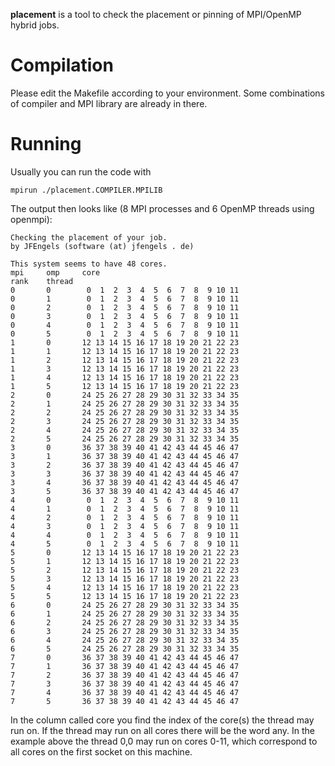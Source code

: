 **placement** is a tool to check the placement or pinning of MPI/OpenMP hybrid
jobs. 

Compilation
===========

Please edit the Makefile according to your environment. Some combinations of 
compiler and MPI library are already in there.

Running
=======

Usually you can run the code with
```
mpirun ./placement.COMPILER.MPILIB
```

The output then looks like (8 MPI processes and 6 OpenMP threads using openmpi):
```
Checking the placement of your job.
by JFEngels (software (at) jfengels . de)

This system seems to have 48 cores.
mpi     omp     core
rank    thread
0       0        0  1  2  3  4  5  6  7  8  9 10 11 
0       1        0  1  2  3  4  5  6  7  8  9 10 11 
0       2        0  1  2  3  4  5  6  7  8  9 10 11 
0       3        0  1  2  3  4  5  6  7  8  9 10 11 
0       4        0  1  2  3  4  5  6  7  8  9 10 11 
0       5        0  1  2  3  4  5  6  7  8  9 10 11 
1       0       12 13 14 15 16 17 18 19 20 21 22 23 
1       1       12 13 14 15 16 17 18 19 20 21 22 23 
1       2       12 13 14 15 16 17 18 19 20 21 22 23 
1       3       12 13 14 15 16 17 18 19 20 21 22 23 
1       4       12 13 14 15 16 17 18 19 20 21 22 23 
1       5       12 13 14 15 16 17 18 19 20 21 22 23 
2       0       24 25 26 27 28 29 30 31 32 33 34 35 
2       1       24 25 26 27 28 29 30 31 32 33 34 35 
2       2       24 25 26 27 28 29 30 31 32 33 34 35 
2       3       24 25 26 27 28 29 30 31 32 33 34 35 
2       4       24 25 26 27 28 29 30 31 32 33 34 35 
2       5       24 25 26 27 28 29 30 31 32 33 34 35 
3       0       36 37 38 39 40 41 42 43 44 45 46 47 
3       1       36 37 38 39 40 41 42 43 44 45 46 47 
3       2       36 37 38 39 40 41 42 43 44 45 46 47 
3       3       36 37 38 39 40 41 42 43 44 45 46 47 
3       4       36 37 38 39 40 41 42 43 44 45 46 47 
3       5       36 37 38 39 40 41 42 43 44 45 46 47 
4       0        0  1  2  3  4  5  6  7  8  9 10 11 
4       1        0  1  2  3  4  5  6  7  8  9 10 11 
4       2        0  1  2  3  4  5  6  7  8  9 10 11 
4       3        0  1  2  3  4  5  6  7  8  9 10 11 
4       4        0  1  2  3  4  5  6  7  8  9 10 11 
4       5        0  1  2  3  4  5  6  7  8  9 10 11 
5       0       12 13 14 15 16 17 18 19 20 21 22 23 
5       1       12 13 14 15 16 17 18 19 20 21 22 23 
5       2       12 13 14 15 16 17 18 19 20 21 22 23 
5       3       12 13 14 15 16 17 18 19 20 21 22 23 
5       4       12 13 14 15 16 17 18 19 20 21 22 23 
5       5       12 13 14 15 16 17 18 19 20 21 22 23 
6       0       24 25 26 27 28 29 30 31 32 33 34 35 
6       1       24 25 26 27 28 29 30 31 32 33 34 35 
6       2       24 25 26 27 28 29 30 31 32 33 34 35 
6       3       24 25 26 27 28 29 30 31 32 33 34 35 
6       4       24 25 26 27 28 29 30 31 32 33 34 35 
6       5       24 25 26 27 28 29 30 31 32 33 34 35 
7       0       36 37 38 39 40 41 42 43 44 45 46 47 
7       1       36 37 38 39 40 41 42 43 44 45 46 47 
7       2       36 37 38 39 40 41 42 43 44 45 46 47 
7       3       36 37 38 39 40 41 42 43 44 45 46 47 
7       4       36 37 38 39 40 41 42 43 44 45 46 47 
7       5       36 37 38 39 40 41 42 43 44 45 46 47 
```
In the column called core you find the index of the core(s) the thread may 
run on. If the thread may run on all cores there will be the word any. In the 
example above the thread 0,0 may run on cores 0-11, which correspond to all 
cores on the first socket on this machine.
